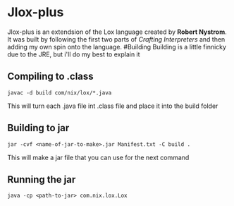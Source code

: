 # Jlox-plus
Jlox-plus is an extendsion of the Lox language created by **Robert Nystrom**. It was built by following the first two parts of _Crafting Interpreters_ and then adding my own spin onto the language.
#Building
Building is a little finnicky due to the JRE, but i'll do my best to explain it

Compiling to .class
---
```
javac -d build com/nix/lox/*.java
```
This will turn each .java file int .class file and place it into the build folder

Building to jar
---
```
jar -cvf <name-of-jar-to-make>.jar Manifest.txt -C build .
```
This will make a jar file that you can use for the next command

Running the jar
---
```
java -cp <path-to-jar> com.nix.lox.Lox
```
